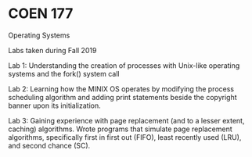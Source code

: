 # COEN 177

Operating Systems

Labs taken during Fall 2019

Lab 1: Understanding the creation of processes with Unix-like operating systems and the fork() system call

Lab 2: Learning how the MINIX OS operates by modifying the process scheduling algorithm and adding print statements beside the copyright banner upon its initialization.

Lab 3: Gaining experience with page replacement (and to a lesser extent, caching) algorithms. Wrote programs that simulate page replacement algorithms, specifically first in first out (FIFO), least recently used (LRU), and second chance (SC).
